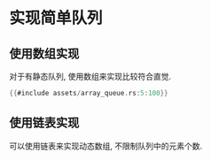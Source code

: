 # 实现简单队列

## 使用数组实现

对于有静态队列, 使用数组来实现比较符合直觉.

```rust
{{#include assets/array_queue.rs:5:100}}
```

## 使用链表实现

可以使用链表来实现动态数组, 不限制队列中的元素个数.